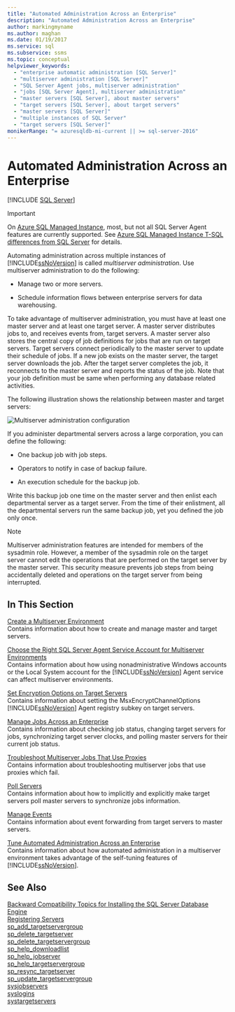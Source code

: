 ```yaml
---
title: "Automated Administration Across an Enterprise"
description: "Automated Administration Across an Enterprise"
author: markingmyname
ms.author: maghan
ms.date: 01/19/2017
ms.service: sql
ms.subservice: ssms
ms.topic: conceptual
helpviewer_keywords:
  - "enterprise automatic administration [SQL Server]"
  - "multiserver administration [SQL Server]"
  - "SQL Server Agent jobs, multiserver administration"
  - "jobs [SQL Server Agent], multiserver administration"
  - "master servers [SQL Server], about master servers"
  - "target servers [SQL Server], about target servers"
  - "master servers [SQL Server]"
  - "multiple instances of SQL Server"
  - "target servers [SQL Server]"
monikerRange: "= azuresqldb-mi-current || >= sql-server-2016"
---
```

# Automated Administration Across an Enterprise
[!INCLUDE [SQL Server](../../includes/applies-to-version/sqlserver.md)]

> [!IMPORTANT]  
> On [Azure SQL Managed Instance](/azure/sql-database/sql-database-managed-instance), most, but not all SQL Server Agent features are currently supported. See [Azure SQL Managed Instance T-SQL differences from SQL Server](/azure/sql-database/sql-database-managed-instance-transact-sql-information#sql-server-agent) for details.

Automating administration across multiple instances of [!INCLUDE[ssNoVersion](../../includes/ssnoversion-md.md)] is called *multiserver administration*. Use multiserver administration to do the following:  
  
-   Manage two or more servers.  
  
-   Schedule information flows between enterprise servers for data warehousing.  
  
To take advantage of multiserver administration, you must have at least one master server and at least one target server. A master server distributes jobs to, and receives events from, target servers. A master server also stores the central copy of job definitions for jobs that are run on target servers. Target servers connect periodically to the master server to update their schedule of jobs. If a new job exists on the master server, the target server downloads the job. After the target server completes the job, it reconnects to the master server and reports the status of the job. Note that your job definition must be same when performing any database related activities.  
  
The following illustration shows the relationship between master and target servers:  
  
![Multiserver administration configuration](../../ssms/agent/media/multisvr.gif "Multiserver administration configuration")  
  
If you administer departmental servers across a large corporation, you can define the following:  
  
-   One backup job with job steps.  
  
-   Operators to notify in case of backup failure.  
  
-   An execution schedule for the backup job.  
  
Write this backup job one time on the master server and then enlist each departmental server as a target server. From the time of their enlistment, all the departmental servers run the same backup job, yet you defined the job only once.  
  
> [!NOTE]  
> Multiserver administration features are intended for members of the sysadmin role. However, a member of the sysadmin role on the target server cannot edit the operations that are performed on the target server by the master server. This security measure prevents job steps from being accidentally deleted and operations on the target server from being interrupted.  
  
## In This Section  
[Create a Multiserver Environment](../../ssms/agent/create-a-multiserver-environment.md)  
Contains information about how to create and manage master and target servers.  
  
[Choose the Right SQL Server Agent Service Account for Multiserver Environments](../../ssms/agent/choose-the-right-sql-server-agent-service-account-for-multiserver-environments.md)  
Contains information about how using nonadministrative Windows accounts or the Local System account for the [!INCLUDE[ssNoVersion](../../includes/ssnoversion-md.md)] Agent service can affect multiserver environments.  
  
[Set Encryption Options on Target Servers](../../ssms/agent/set-encryption-options-on-target-servers.md)  
Contains information about setting the MsxEncryptChannelOptions [!INCLUDE[ssNoVersion](../../includes/ssnoversion-md.md)] Agent registry subkey on target servers.  
  
[Manage Jobs Across an Enterprise](../../ssms/agent/manage-jobs-across-an-enterprise.md)  
Contains information about checking job status, changing target servers for jobs, synchronizing target server clocks, and polling master servers for their current job status.  
  
[Troubleshoot Multiserver Jobs That Use Proxies](../../ssms/agent/troubleshoot-multiserver-jobs-that-use-proxies.md)  
Contains information about troubleshooting multiserver jobs that use proxies which fail.  
  
[Poll Servers](../../ssms/agent/poll-servers.md)  
Contains information about how to implicitly and explicitly make target servers poll master servers to synchronize jobs information.  
  
[Manage Events](../../ssms/agent/manage-events.md)  
Contains information about event forwarding from target servers to master servers.  
  
[Tune Automated Administration Across an Enterprise](../../ssms/agent/tune-automated-administration-across-an-enterprise.md)  
Contains information about how automated administration in a multiserver environment takes advantage of the self-tuning features of [!INCLUDE[ssNoVersion](../../includes/ssnoversion-md.md)].  
  
## See Also  
[Backward Compatibility Topics for Installing the SQL Server Database Engine](../../database-engine/discontinued-database-engine-functionality-in-sql-server.md)  
[Registering Servers](../register-servers/register-servers.md)  
[sp_add_targetservergroup](../../relational-databases/system-stored-procedures/sp-add-targetservergroup-transact-sql.md)  
[sp_delete_targetserver](../../relational-databases/system-stored-procedures/sp-delete-targetserver-transact-sql.md)  
[sp_delete_targetservergroup](../../relational-databases/system-stored-procedures/sp-delete-targetservergroup-transact-sql.md)  
[sp_help_downloadlist](../../relational-databases/system-stored-procedures/sp-help-downloadlist-transact-sql.md)  
[sp_help_jobserver](../../relational-databases/system-stored-procedures/sp-help-jobserver-transact-sql.md)  
[sp_help_targetservergroup](../../relational-databases/system-stored-procedures/sp-help-targetservergroup-transact-sql.md)  
[sp_resync_targetserver](../../relational-databases/system-stored-procedures/sp-resync-targetserver-transact-sql.md)  
[sp_update_targetservergroup](../../relational-databases/system-stored-procedures/sp-update-targetservergroup-transact-sql.md)  
[sysjobservers](../../relational-databases/system-tables/dbo-sysjobservers-transact-sql.md)  
[syslogins](../../relational-databases/system-compatibility-views/sys-syslogins-transact-sql.md)  
[systargetservers](../../relational-databases/system-tables/dbo-systargetservers-transact-sql.md)  
